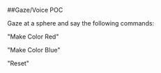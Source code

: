 ##Gaze/Voice POC

Gaze at a sphere and say the following commands:

"Make Color Red"

"Make Color Blue"

"Reset"

